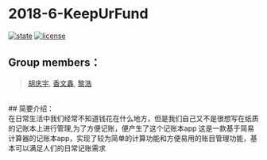 # 2018-6-KeepUrFund
[![state](https://img.shields.io/badge/state-in%20development%20-brightgreen.svg)](https://github.com/android-app-development-course/2018-6-KeepUrFund)
[![license](https://img.shields.io/packagist/l/doctrine/orm.svg)](https://github.com/android-app-development-course/2018-6-KeepUrFund/blob/master/LICENSE)
<br>
## Group members：
> [胡庆宇](https://github.com/Mccreeeee), [香文鑫](https://github.com/NothingXiang), [黎浩](https://github.com/ANLinchen)
<br>
## 简要介绍：
<br>
在日常生活中我们经常不知道钱花在什么地方，但是我们自己又不是很想写在纸质的记账本上进行管理,为了方便记账，便产生了这个记账本app
这是一款基于简易计算器的记账本app，实现了较为简单的计算功能和方便易用的账目管理功能，基本可以满足人们的日常记账需求
